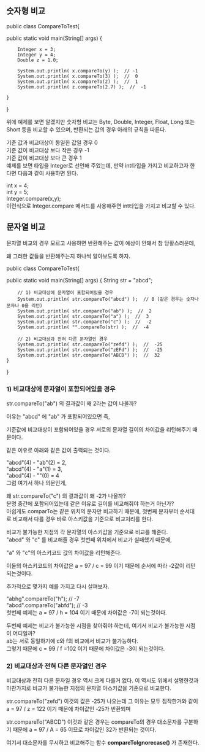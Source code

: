 ## 숫자형 비교  

public class CompareToTest{  

public static void main(String[] args) {

        Integer x = 3;
        Integer y = 4;
        Double z = 1.0;

        System.out.println( x.compareTo(y) );  // -1
        System.out.println( x.compareTo(3) );  //  0
        System.out.println( x.compareTo(2) );  //  1
        System.out.println( z.compareTo(2.7) );  //  -1

    }
}  

위에 예제를 보면 알겠지만 숫자형 비교는 Byte, Double, Integer, Float, Long 또는 Short 등을 비교할 수 있으며, 반환되는 값의 경우 아래의 규칙을 따른다.

기준 값과 비교대상이 동일한 값일 경우 0  
기준 값이 비교대상 보다 작은 경우 -1  
기준 값이 비교대상 보다 큰 경우 1  
예제를 보면 타입을 Integer로 선언해 주었는데, 만약 int타입을 가지고 비교하고자 한다면 다음과 같이 사용하면 된다.  

int x = 4;  
int y = 5;  
Integer.compare(x,y);  
이런식으로 Integer.compare 메서드를 사용해주면 int타입을 가지고 비교할 수 있다.  

## 문자열 비교  
문자열 비교의 경우 모르고 사용하면 반환해주는 값이 예상이 안돼서 참 당황스러운데,

왜 그러한 값들을 반환해주는지 하나씩 알아보도록 하자.

public class CompareToTest{  

public static void main(String[] args) {
        String str = "abcd";

        // 1) 비교대상에 문자열이 포함되어있을 경우
        System.out.println( str.compareTo("abcd") );  // 0 (같은 경우는 숫자나 문자나 0을 리턴)
        System.out.println( str.compareTo("ab") );  //  2
        System.out.println( str.compareTo("a") );  //  3
        System.out.println( str.compareTo("c") );  //  -2       
        System.out.println( "".compareTo(str) );  //  -4

        // 2) 비교대상과 전혀 다른 문자열인 경우
        System.out.println( str.compareTo("zefd") );  //  -25
        System.out.println( str.compareTo("zEFd") );  //  -25
        System.out.println( str.compareTo("ABCD") );  //  32
    }

}
### 1) 비교대상에 문자열이 포함되어있을 경우
   str.compareTo("ab") 의 결과값이 왜 2라는 값이 나올까?

이유는 "abcd" 에 "ab" 가 포함되어있으면 즉,

기준값에 비교대상이 포함되어있을 경우 서로의 문자열 길이의 차이값을 리턴해주기 때문이다.



같은 이유로 아래와 같은 값이 출력되는 것이다.

"abcd"(4) - "ab"(2) = 2,  
"abcd"(4) - "a"(1) = 3,  
"abcd"(4) - ""(0) = 4  
그럼 여기서 하나 의문인게,  

왜 str.compareTo("c") 의 결과값이 왜 -2가 나올까?  
분명 중간에 포함되어있는데 같은 이유로 길이를 비교해줘야 하는거 아닌가?  
아쉽게도 comparTo는 같은 위치의 문자만 비교하기 때문에, 첫번째 문자부터 순서대로 비교해서 다를 경우 바로 아스키값을 기준으로 비교처리를 한다.  

비교가 불가능한 지점의 각 문자열의 아스키값을 기준으로 비교를 해준다.  
"abcd" 와 "c" 를 비교해줄 경우 첫번째 위치에서 비교가 실패했기 때문에,  

"a" 와 "c"의 아스키코드 값의 차이값을 리턴해준다.  

이둘의 아스키코드의 차이값은 a = 97 / c = 99 이기 때문에 순서에 따라 -2값이 리턴되는것이다.  



추가적으로 몇가지 예를 가지고 다시 살펴보자.

"abhg".compareTo("h"); // -7  
"abcd".compareTo("abfd"); // -3  
첫번째 예제는 a = 97 / h = 104 이기 때문에 차이값은 -7이 되는것이다.

두번째 예제는 비교가 불가능한 시점을 찾아줘야 하는데, 여기서 비교가 불가능한 시점이 어디일까?  
ab는 서로 동일하기에 c와 f의 비교에서 비교가 불가능하다.  
그렇기 때문에 c = 99 / f =102 이기 때문에 차이값은 -3이 되는것이다.  



### 2) 비교대상과 전혀 다른 문자열인 경우
   비교대상과 전혀 다른 문자일 경우 역시 크게 다를거 없다.
   이 역시도 위에서 설명한것과 마찬가지로 비교가 불가능한 지점의 문자열 아스키값을 기준으로 비교한다.

str.compareTo("zefd") 이것의 값은 -25가 나오는데 그 이유는 모두 짐작한거와 같이
a = 97 / z = 122 이기 때문에 차이값인 -25가 반환되며

str.compareTo("ABCD") 이것과 같은 경우는 compareTo의 경우 대소문자를 구분하기 때문에
a = 97 / A = 65 이므로 차이값인 32가 반환되는 것이다.

여기서 대소문자를 무시하고 비교해주는 함수 **compareToIgnorecase()** 가 존재한다.
